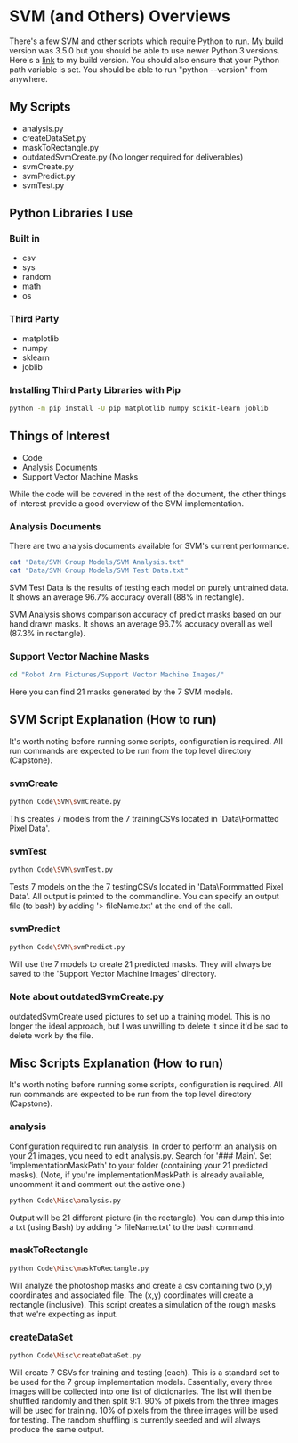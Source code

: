 # SVM (and Others) Overviews

There's a few SVM and other scripts which require Python to run.
My build version was 3.5.0 but you should be able to use newer Python 3 versions.
Here's a [link](https://www.python.org/downloads/release/python-350/) to my build version.
You should also ensure that your Python path variable is set.
You should be able to run "python --version" from anywhere.

## My Scripts

* analysis.py
* createDataSet.py
* maskToRectangle.py
* outdatedSvmCreate.py (No longer required for deliverables)
* svmCreate.py
* svmPredict.py
* svmTest.py

## Python Libraries I use

### Built in

* csv
* sys
* random
* math
* os

### Third Party

* matplotlib
* numpy
* sklearn
* joblib

### Installing Third Party Libraries with Pip

``` bash
python -m pip install -U pip matplotlib numpy scikit-learn joblib
```

## Things of Interest

* Code
* Analysis Documents
* Support Vector Machine Masks

While the code will be covered in the rest of the document, the other things of interest provide a good overview of the SVM implementation.

### Analysis Documents

There are two analysis documents available for SVM's current performance.

``` bash
cat "Data/SVM Group Models/SVM Analysis.txt"
cat "Data/SVM Group Models/SVM Test Data.txt"
```

SVM Test Data is the results of testing each model on purely untrained data.
It shows an average 96.7% accuracy overall (88% in rectangle).

SVM Analysis shows comparison accuracy of predict masks based on our hand drawn masks.
It shows an average 96.7% accuracy overall as well (87.3% in rectangle).

### Support Vector Machine Masks

``` bash
cd "Robot Arm Pictures/Support Vector Machine Images/"
```

Here you can find 21 masks generated by the 7 SVM models.

## SVM Script Explanation (How to run)

It's worth noting before running some scripts, configuration is required.
All run commands are expected to be run from the top level directory (Capstone).

### svmCreate

``` bash
python Code\SVM\svmCreate.py
```

This creates 7 models from the 7 trainingCSVs located in 'Data\Formatted Pixel Data'.

### svmTest

``` bash
python Code\SVM\svmTest.py
```

Tests 7 models on the the 7 testingCSVs located in 'Data\Formmatted Pixel Data'.
All output is printed to the commandline.
You can specify an output file (to bash) by adding '> fileName.txt' at the end of the call.

### svmPredict

``` bash
python Code\SVM\svmPredict.py
```

Will use the 7 models to create 21 predicted masks.
They will always be saved to the 'Support Vector Machine Images' directory.

### Note about outdatedSvmCreate.py

outdatedSvmCreate used pictures to set up a training model.
This is no longer the ideal approach, but I was unwilling to delete it since it'd be sad to delete work by the file.

## Misc Scripts Explanation (How to run)

It's worth noting before running some scripts, configuration is required.
All run commands are expected to be run from the top level directory (Capstone).

### analysis

Configuration required to run analysis.
In order to perform an analysis on your 21 images, you need to edit analysis.py.
Search for '### Main'.
Set 'implementationMaskPath' to your folder (containing your 21 predicted masks).
(Note, if you're implementationMaskPath is already available, uncomment it and comment out the active one.)

``` bash
python Code\Misc\analysis.py
```

Output will be 21 different picture (in the rectangle).
You can dump this into a txt (using Bash) by adding '> fileName.txt' to the bash command.

### maskToRectangle

``` bash
python Code\Misc\maskToRectangle.py
```

Will analyze the photoshop masks and create a csv containing two (x,y) coordinates and associated file.
The (x,y) coordinates will create a rectangle (inclusive).
This script creates a simulation of the rough masks that we're expecting as input.

### createDataSet

``` bash
python Code\Misc\createDataSet.py
```

Will create 7 CSVs for training and testing (each).
This is a standard set to be used for the 7 group implementation models.
Essentially, every three images will be collected into one list of dictionaries.
The list will then be shuffled randomly and then split 9:1.
90% of pixels from the three images will be used for training.
10% of pixels from the three images will be used for testing.
The random shuffling is currently seeded and will always produce the same output.
